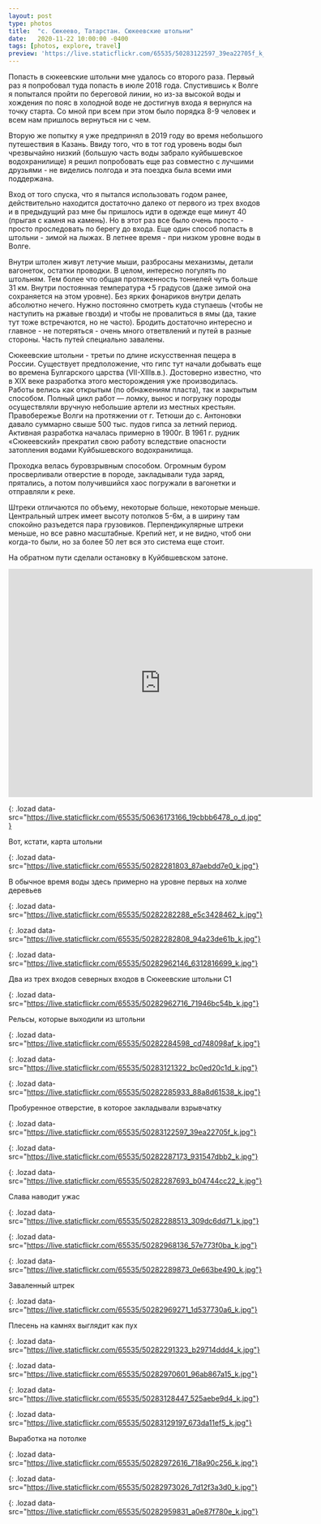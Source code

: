 ```yaml
---
layout: post
type: photos
title:  "с. Сюкеево, Татарстан. Сюкеевские штольни"
date:   2020-11-22 10:00:00 -0400
tags: [photos, explore, travel]
preview: 'https://live.staticflickr.com/65535/50283122597_39ea22705f_k_d.jpg'
---
```


Попасть в сюкеевские штольни мне удалось со второго раза. Первый раз я попробовал туда попасть в июле 2018 года. Спустившись к Волге я попытался пройти по береговой линии, но из-за высокой воды и хождения по пояс в холодной воде не достигнув входа я вернулся на точку старта. Со мной при всем при этом было порядка 8-9 человек и всем нам пришлось вернуться ни с чем.

Вторую же попытку я уже предпринял в 2019 году во время небольшого путешествия в Казань. Ввиду того, что в тот год уровень воды был чрезвычайно низкий (большую часть воды забрало куйбышевское водохранилище) я решил попробовать еще раз совместно с лучшими друзьями - не виделись полгода и эта поездка была всеми ими поддержана.

Вход от того спуска, что я пытался использовать годом ранее, действительно находится достаточно далеко от первого из трех входов и в предыдущий раз мне бы пришлось идти в одежде еще минут 40 (прыгая с камня на камень). Но в этот раз все было очень просто - просто проследовать по берегу до входа. Еще один способ попасть в штольни - зимой на лыжах. В летнее время - при низком уровне воды в Волге.

Внутри штолен живут летучие мыши, разбросаны механизмы, детали вагонеток, остатки проводки. В целом, интересно погулять по штольням. Тем более что общая протяженность тоннелей чуть больше 31 км. Внутри постоянная температура +5 градусов (даже зимой она сохраняется на этом уровне). Без ярких фонариков внутри делать абсолютно нечего. Нужно постоянно смотреть куда ступаешь (чтобы не наступить на ржавые гвозди) и чтобы не провалиться в ямы (да, такие тут тоже встречаются, но не часто). Бродить достаточно интересно и главное - не потеряться - очень много ответвлений и путей в разные стороны. Часть путей специально завалены.

Сюкеевские штольни - третьи по длине искусственная пещера в России. Существует предположение, что гипс тут начали добывать еще во времена Булгарского царства (VII-XIIIв.в.). Достоверно известно, что в XIX веке разработка этого месторождения уже производилась. Работы велись как открытым (по обнажениям пласта), так и закрытым способом. Полный цикл работ — ломку, вынос и погрузку породы осуществляли вручную небольшие артели из местных крестьян. Правобережье Волги на протяжении от г. Тетюши до с. Антоновки давало суммарно свыше 500 тыс. пудов гипса за летний период. Активная разработка началась примерно в 1900г. В 1961 г. рудник «Сюкеевский» прекратил свою работу вследствие опасности затопления водами Куйбышевского водохранилища.

Проходка велась буровзрывным способом. Огромным буром просверливали отверстие в породе, закладывали туда заряд, прятались, а потом получившийся хаос погружали в вагонетки и отправляли к реке.    
    
Штреки отличаются по объему, некоторые больше, некоторые меньше. Центральный штрек имеет высоту потолков 5-6м, а в ширину там спокойно разъедется пара грузовиков. Перпендикулярные штреки меньше, но все равно масштабные. Крепий нет, и не видно, чтоб они когда-то были, но за более 50 лет вся это система еще стоит.

На обратном пути сделали остановку в Куйбвшевском затоне.

<iframe src="https://www.google.com/maps/embed?pb=!1m14!1m12!1m3!1d3992.171098512716!2d49.01792058716898!3d55.067035095650816!2m3!1f0!2f0!3f0!3m2!1i1024!2i768!4f13.1!5e1!3m2!1sen!2sca!4v1606098209622!5m2!1sen!2sca" width="600" height="450" frameborder="0" style="border:0" allowfullscreen="" loading="lazy" class="post-map"></iframe>

![](){: .lozad data-src="https://live.staticflickr.com/65535/50636173166_19cbbb6478_o_d.jpg"}

Вот, кстати, карта штольни

![](){: .lozad data-src="https://live.staticflickr.com/65535/50282281803_87aebdd7e0_k.jpg"}

В обычное время воды здесь примерно на уровне первых на холме деревьев

![](){: .lozad data-src="https://live.staticflickr.com/65535/50282282288_e5c3428462_k.jpg"}

![](){: .lozad data-src="https://live.staticflickr.com/65535/50282282808_94a23de61b_k.jpg"}

![](){: .lozad data-src="https://live.staticflickr.com/65535/50282962146_6312816699_k.jpg"}

Два из трех входов северных входов в Сюкеевские штольни С1

![](){: .lozad data-src="https://live.staticflickr.com/65535/50282962716_71946bc54b_k.jpg"}

Рельсы, которые выходили из штольни

![](){: .lozad data-src="https://live.staticflickr.com/65535/50282284598_cd748098af_k.jpg"}

![](){: .lozad data-src="https://live.staticflickr.com/65535/50283121322_bc0ed20c1d_k.jpg"}

![](){: .lozad data-src="https://live.staticflickr.com/65535/50282285933_88a8d61538_k.jpg"}

Пробуренное отверстие, в которое закладывали взрывчатку

![](){: .lozad data-src="https://live.staticflickr.com/65535/50283122597_39ea22705f_k.jpg"}

![](){: .lozad data-src="https://live.staticflickr.com/65535/50282287173_931547dbb2_k.jpg"}

![](){: .lozad data-src="https://live.staticflickr.com/65535/50282287693_b04744cc22_k.jpg"}

Слава наводит ужас

![](){: .lozad data-src="https://live.staticflickr.com/65535/50282288513_309dc6dd71_k.jpg"}

![](){: .lozad data-src="https://live.staticflickr.com/65535/50282968136_57e773f0ba_k.jpg"}

![](){: .lozad data-src="https://live.staticflickr.com/65535/50282289873_0e663be490_k.jpg"}

Заваленный штрек

![](){: .lozad data-src="https://live.staticflickr.com/65535/50282969271_1d537730a6_k.jpg"}

Плесень на камнях выглядит как пух

![](){: .lozad data-src="https://live.staticflickr.com/65535/50282291323_b29714ddd4_k.jpg"}

![](){: .lozad data-src="https://live.staticflickr.com/65535/50282970601_96ab867a15_k.jpg"}

![](){: .lozad data-src="https://live.staticflickr.com/65535/50283128447_525aebe9d4_k.jpg"}

![](){: .lozad data-src="https://live.staticflickr.com/65535/50283129197_673da11ef5_k.jpg"}

Выработка на потолке

![](){: .lozad data-src="https://live.staticflickr.com/65535/50282972616_718a90c256_k.jpg"}

![](){: .lozad data-src="https://live.staticflickr.com/65535/50282973026_7d12f3a3d0_k.jpg"}

![](){: .lozad data-src="https://live.staticflickr.com/65535/50282959831_a0e87f780e_k.jpg"}
